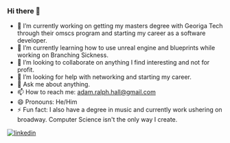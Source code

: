 ### Hi there 👋



- 🔭 I’m currently working on getting my masters degree with Georiga Tech through their omscs program and starting my career as a software developer.
- 🌱 I’m currently learning how to use unreal engine and blueprints while working on Branching Sickness.
- 👯 I’m looking to collaborate on anything I find interesting and not for profit.
- 🤔 I’m looking for help with networking and starting my career.
- 💬 Ask me about anything.
- 📫 How to reach me: adam.ralph.hall@gmail.com
- 😄 Pronouns: He/Him
- ⚡ Fun fact: I also have a degree in music and currently work ushering on broadway. Computer Science isn't the only way I create.

[![linkedin](https://img.shields.io/badge/Linkedin-0e76a8?style=for-the-badge&logo=Linkedin&logoColor=white)](https://www.linkedin.com/in/adam-hall-a76ba01bb/)

